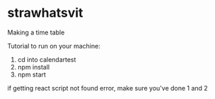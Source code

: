 # strawhatsvit

Making a time table

Tutorial to run on your machine:

1. cd into calendartest
2. npm install
3. npm start

if getting react script not found error, make sure you've done 1 and 2
